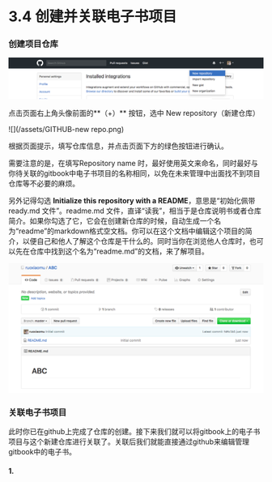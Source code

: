 




# 3.4 创建并关联电子书项目

### 创建项目仓库

![](/assets/GITHUB-chuangjian.png)

点击页面右上角头像前面的**（+）** 按钮，选中 New repository（新建仓库）

![](/assets/GITHUB-new repo.png)

根据页面提示，填写仓库信息，并点击页面下方的绿色按钮进行确认。

需要注意的是，在填写Repository name 时，最好使用英文来命名，同时最好与你待关联的gitbook中电子书项目的名称相同，以免在未来管理中出面找不到项目仓库等不必要的麻烦。

另外记得勾选 **Initialize this repository with a README**，意思是“初始化佩带 ready.md 文件”。readme.md 文件，直译“读我”，相当于是仓库说明书或者仓库简介。如果你勾选了它，它会在创建新仓库的时候，自动生成一个名为“readme”的markdown格式空文档。你可以在这个文档中编辑这个项目的简介，以便自己和他人了解这个仓库是干什么的。同时当你在浏览他人仓库时，也可以先在仓库中找到这个名为“readme.md”的文档，来了解项目。

![](/assets/readme.png)


### 关联电子书项目

此时你已在github上完成了仓库的创建。接下来我们就可以将gitbook上的电子书项目与这个新建仓库进行关联了。关联后我们就能直接通过github来编辑管理gitbook中的电子书。

#### 1. 